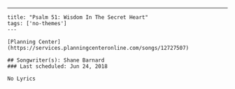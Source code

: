 ---
    title: "Psalm 51: Wisdom In The Secret Heart"
    tags: ['no-themes']
    ---

    [Planning Center](https://services.planningcenteronline.com/songs/12727507)

    ## Songwriter(s): Shane Barnard
    ### Last scheduled: Jun 24, 2018          

    No Lyrics
    